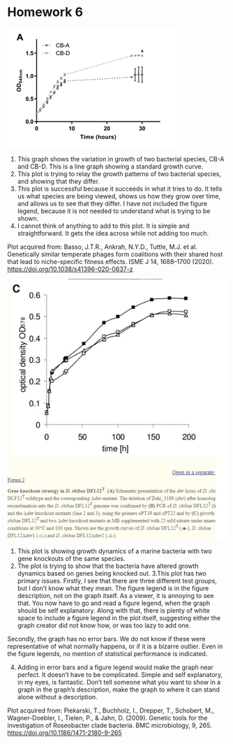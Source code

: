 Homework 6
================

![The Good Plot](plots/goodplot.png)

1.  This graph shows the variation in growth of two bacterial species,
    CB-A and CB-D. This is a line graph showing a standard growth curve.
2.  This plot is trying to relay the growth patterns of two bacterial
    species, and showing that they differ.
3.  This plot is successful because it succeeds in what it tries to do.
    It tells us what species are being viewed, shows us how they grow
    over time, and allows us to see that they differ. I have not
    included the figure legend, because it is not needed to understand
    what is trying to be shown.
4.  I cannot think of anything to add to this plot. It is simple and
    straightforward. It gets the idea across while not adding too much.

Plot acquired from: Basso, J.T.R., Ankrah, N.Y.D., Tuttle, M.J. et al. 
Genetically similar temperate phages form coalitions with their shared
host that lead to niche-specific fitness effects. ISME J 14, 1688–1700
(2020). <https://doi.org/10.1038/s41396-020-0637-z>

![The Bad Plot](plots/badplot.PNG)

1.  This plot is showing growth dynamics of a marine bacteria with two
    gene knockouts of the same species.
2.  The plot is trying to show that the bacteria have altered growth
    dynamics based on genes being knocked out. 3.This plot has two
    primary issues. Firstly, I see that there are three different test
    groups, but I don’t know what they mean. The figure legend is in the
    figure description, not on the graph itself. As a viewer, it is
    annoying to see that. You now have to go and read a figure legend,
    when the graph should be self explanatory. Along with that, there is
    plenty of white space to include a figure legend in the plot itself,
    suggesting either the graph creator did not know how, or was too
    lazy to add one.

Secondly, the graph has no error bars. We do not know if these were
representative of what normally happens, or if it is a bizarre outlier.
Even in the figure legends, no mention of statistical performance is
indicated.

4.  Adding in error bars and a figure legend would make the graph near
    perfect. It doesn’t have to be complicated. Simple and self
    explanatory, in my eyes, is fantastic. Don’t tell someone what you
    want to show in a graph in the graph’s description, make the graph
    to where it can stand alone without a description.

Plot acquired from: Piekarski, T., Buchholz, I., Drepper, T., Schobert,
M., Wagner-Doebler, I., Tielen, P., & Jahn, D. (2009). Genetic tools for
the investigation of Roseobacter clade bacteria. BMC microbiology, 9,
265. <https://doi.org/10.1186/1471-2180-9-265>
